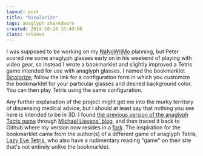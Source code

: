 ```yaml
---
layout: post
title: "Bicolorize"
tags: anaglyph sharedware
created: 2014-10-24 16:49:00
class: release
---
```

I was supposed to be working on my [NaNoWriMo](http://nanowrimo.org/) planning, but Peter scored me some anaglyph glasses early on in his weekend of playing with video gear, so instead I wrote a bookmarklet and slightly improved a Tetris game intended for use with anaglyph glasses.  I named the bookmarklet [Bicolorize](/bicolorize/); follow the link for a configuration form in which you customize the bookmarklet for your particular glasses and desired background color.  You can then play Tetris using the same configuration.

Any further explanation of the project might get me into the murky territory of dispensing medical advice, but I should at least say that nothing you see here is intended to be in 3D.  I found [the previous version of the anaglyph Tetris game](http://livingwithdiplopia.blogspot.com/2013/08/lazy-eye-anti-suppression-tetris.html) through [Michael Lievens' blog](http://livingwithdiplopia.blogspot.com), and then traced it back to Github where my version now resides in a [fork](https://github.com/mcdemarco/javascript-tetris).  The inspiration for the bookmarklet came from the author(s) of a different game of anaglyph Tetris, [Lazy Eye Tetris](http://lazyeyetetris.wordpress.com), who also have a rudimentary reading "game" on their site that's not entirely unlike the bookmarklet.














